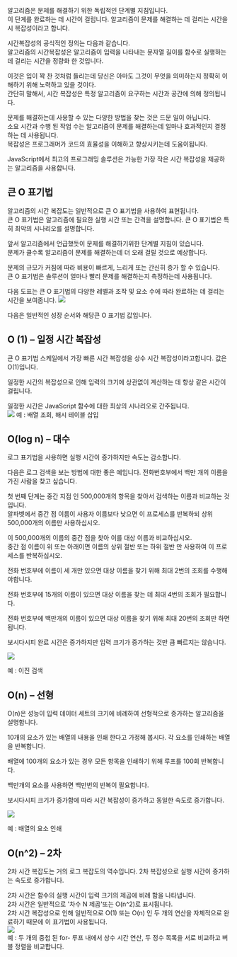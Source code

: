 알고리즘은 문제를 해결하기 위한 독립적인 단계별 지침입니다.  
이 단계를 완료하는 데 시간이 걸립니다. 알고리즘이 문제를 해결하는 데 걸리는 시간을 시 복잡성이라고 합니다.  

시간복잡성의 공식적인 정의는 다음과 같습니다.  
알고리즘의 시간복잡성은 알고리즘이 입력을 나타내는 문자열 길이를 함수로 실행하는 데 걸리는 시간을 정량화 한 것입니다.  

이것은 입이 꽉 찬 것처럼 들리는데 당신은 아마도 그것이 무엇을 의미하는지 정확히 이해하기 위해 노력하고 있을 것이다.  
간단히 말해서, 시간 복잡성은 특정 알고리즘이 요구하는 시간과 공간에 의해 정의됩니다.  

문제를 해결하는데 사용할 수 있는 다양한 방법을 찾는 것은 드문 일이 아닙니다.  
소요 시간과 수행 된 작업 수는 알고리즘이 문제를 해결하는데 얼마나 효과적인지 결정하는 데 사용됩니다.  
복잡성은 프로그래머가 코드의 효율성을 이해하고 향상시키는데 도움이됩니다.  

JavaScript에서 최고의 프로그래밍 솔루션은 가능한 가장 작은 시간 복잡성을 제공하는 알고리즘을 사용합니다.  

## 큰 O 표기법
알고리즘의 시간 복잡도는 일반적으로 큰 O 표기법을 사용하여 표현됩니다.  
큰 O 표기법은 알고리즘에 필요한 실행 시간 또는 간격을 설명합니다. 큰 O 표기법은 특히 최악의 시나리오를 설명합니다.  

앞서 알고리즘에서 언급했듯이 문제를 해결하기위한 단계별 지침이 있습니다.  
문제가 클수록 알고리즘이 문제를 해결하는데 더 오래 걸릴 것으로 예상합니다.  

문제의 규모가 커짐에 따라 비용이 빠르게, 느리게 또는 간신히 증가 할 수 있습니다.  
큰 O 표기법은 솔루션이 얼마나 빨리 문제를 해결하는지 측정하는데 사용됩니다.  

다음 도표는 큰 O 표기법의 다양한 레벨과 조작 및 요소 수에 따라 완료하는 데 걸리는 시간을 보여줍니다.
![](https://i1.wp.com/www.jenniferbland.com/wp-content/uploads/big-o-complexity.png?w=783&ssl=1)

다음은 일반적인 성장 순서와 해당큰 O 표기법 값입니다.  

## O (1) – 일정 시간 복잡성  
큰 O 표기법 스케일에서 가장 빠른 시간 복잡성을 상수 시간 복잡성이라고합니다. 값은 O(1)입니다.  

일정한 시간의 복잡성으로 인해 입력의 크기에 상관없이 계산하는 데 항상 같은 시간이 걸립니다.  

일정한 시간은 JavaScript 함수에 대한 최상의 시나리오로 간주됩니다.  
![](https://i0.wp.com/www.jenniferbland.com/wp-content/uploads/O1-constant-time-complexity.jpg?w=416&ssl=1)
예 : 배열 조회, 해시 테이블 삽입

## O(log n) – 대수
로그 표기법을 사용하면 실행 시간이 증가하지만 속도는 감소합니다.  

다음은 로그 검색을 보는 방법에 대한 좋은 예입니다. 전화번호부에서 백만 개의 이름을 가진 사람을 찾고 싶습니다.  

첫 번째 단계는 중간 지점 인 500,000개의 항목을 찾아서 검색하는 이름과 비교하는 것입니다.  
알파벳에서 중간 점 이름이 사용자 이름보다 낮으면 이 프로세스를 반복하되 상위 500,000개의 이름만 사용하십시오.  

이 500,000개의 이름의 중간 점을 찾아 이를 대상 이름과 비교하십시오.  
중간 점 이름이 위 또는 아래이면 이름의 상위 절반 또는 하위 절반 만 사용하여 이 프로세스를 반복하십시오.  

전화 번호부에 이름이 세 개만 있으면 대상 이름을 찾기 위해 최대 2번의 조회를 수행해야합니다.  

전화 번호부에 15개의 이름이 있으면 대상 이름을 찾는 데 최대 4번의 조회가 필요합니다.  

전화 번호부에 백만개의 이름이 있으면 대상 이름을 찾기 위해 최대 20번의 조회만 하면 됩니다.  

보시다시피 완료 시간은 증가하지만 입력 크기가 증가하는 것만 큼 빠르지는 않습니다.  

![](https://i1.wp.com/www.jenniferbland.com/wp-content/uploads/Olog-n-logarithmic-complexity.jpg?w=472&ssl=1)

예 : 이진 검색

## O(n) – 선형
O(n)은 성능이 입력 데이터 세트의 크기에 비례하여 선형적으로 증가하는 알고리즘을 설명합니다.  

10개의 요소가 있는 배열의 내용을 인쇄 한다고 가정해 봅시다. 각 요소를 인쇄하는 배열을 반복합니다.  

배열에 100개의 요소가 있는 경우 모든 항목을 인쇄하기 위해 루프를 100회 반복합니다.  

백만개의 요소를 사용하면 백만번의 반복이 필요합니다.  

보시다시피 크기가 증가함에 따라 시간 복잡성이 증가하고 동일한 속도로 증가합니다.  

![](https://i2.wp.com/www.jenniferbland.com/wp-content/uploads/On-Linear-Complexity.jpg?w=463&ssl=1)

예 : 배열의 요소 인쇄

## O(n^2) – 2차
2차 시간 복잡도는 거의 로그 복잡도의 역수입니다. 2차 복잡성으로 실행 시간이 증가하는 속도로 증가합니다.  

2차 시간은 함수의 실행 시간이 입력 크기의 제곱에 비례 함을 나타냅니다.  
2차 시간은 일반적으로 '차수 N 제곱'또는 O(n^2)로 표시됩니다.  
2차 시간 복잡성으로 인해 일반적으로 O(1) 또는 O(n) 인 두 개의 연산을 자체적으로 완료하기 때문에 이 표기법이 사용됩니다.  
![](https://i1.wp.com/www.jenniferbland.com/wp-content/uploads/On2-quadratic-time-complexity.jpg?w=382&ssl=1)  
예 : 두 개의 중첩 된 for- 루프 내에서 상수 시간 연산, 두 정수 목록을 서로 비교하고 버블 정렬을 비교합니다.